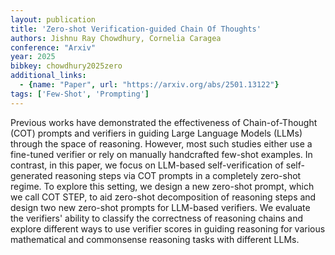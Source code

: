 ```yaml
---
layout: publication
title: 'Zero-shot Verification-guided Chain Of Thoughts'
authors: Jishnu Ray Chowdhury, Cornelia Caragea
conference: "Arxiv"
year: 2025
bibkey: chowdhury2025zero
additional_links:
  - {name: "Paper", url: "https://arxiv.org/abs/2501.13122"}
tags: ['Few-Shot', 'Prompting']
---
```

Previous works have demonstrated the effectiveness of Chain-of-Thought (COT)
prompts and verifiers in guiding Large Language Models (LLMs) through the space
of reasoning. However, most such studies either use a fine-tuned verifier or
rely on manually handcrafted few-shot examples. In contrast, in this paper, we
focus on LLM-based self-verification of self-generated reasoning steps via COT
prompts in a completely zero-shot regime. To explore this setting, we design a
new zero-shot prompt, which we call COT STEP, to aid zero-shot decomposition of
reasoning steps and design two new zero-shot prompts for LLM-based verifiers.
We evaluate the verifiers' ability to classify the correctness of reasoning
chains and explore different ways to use verifier scores in guiding reasoning
for various mathematical and commonsense reasoning tasks with different LLMs.
